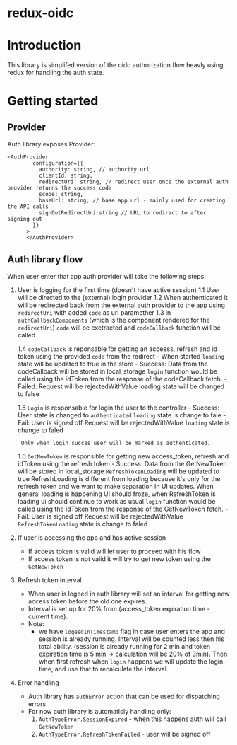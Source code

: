 # redux-oidc

# Introduction

This library is simplifed version of the oidc authorization flow heavly using redux for handling the auth state.

# Getting started

## Provider

Auth library exposes Provider:

```
<AuthProvider
        configuration={{
          authority: string, // authority url
          clientId: string,
          redirectUri: string, // redirect user once the external auth provider returns the success code
          scope: string,
          baseUrl: string, // base app url - mainly used for creating the API calls
          signOutRedirectUri:string // URL to redirect to after signing out
        }}
      >
	  </AuthProvider>
```


## Auth library flow

When user enter that app auth provider will take the following steps:

1. User is logging for the first time (doesn't have active session)
	1.1 User will be directed to the (external) login provider
	1.2 When authenticated it will be redirected back from the external auth provider to the app using `redirectUri` with added `code` as url paramether
	1.3 in `authCallbackComponents` (which is the component rendered for the `redirectUri`) `code` will be exctracted and `codeCallback` function will be called

	1.4 `codeCallback` is reponsable for getting an acceess, refresh and id token using the provided `code` from the redirect
		- When started `loading` state will be updated to true in the store
		- Success:
			Data from the codeCallback will be stored in local_storage
			`login` function would be called using the idToken from the response of the codeCallback fetch.
		- Failed:
			Request will be rejectedWithValue
			loading state will be changed to false

	1.5 `Login`	is responsable for login the user to the controller
		- Success:
			User state is changed to `authenticated`
			`loading` state is change to fale
		- Fail:
			User is signed off
			Request will be rejectedWithValue
			`loading` state is change to faled

		Only when login succes user will be marked as authenticated.

	1.6 `GetNewToken` is responsible for getting new access_token, refresh and idToken using the refresh token
		- Success:
			Data from the GetNewToken will be stored in local_storage
			`RefreshTokenLoading` will be updated to true
				RefreshLoading is different from loading because it's only for the refresh token and we want to make separation in UI updates.
				When general loading is happening UI should froze, when RefreshToken is loading ui should continue to work as usual
			`login` function would be called using the idToken from the response of the GetNewToken fetch.
		- Fail:
			User is signed off
			Request will be rejectedWithValue
			`RefreshTokenLoading` state is change to faled

2. If user is accessing the app and has active session
	- If access token is valid will let user to proceed with his flow
	- If access token is not valid it will try to get new token using the `GetNewToken`


3. Refresh token interval
	- When user is logeed in auth library will set an interval for getting new access token before the old one expires.
	- Interval is set up for 20% from (access_token expiration time - current time).
	- Note:
		- we have `logeedInTimestamp` flag in case user enters the app and session is already running. Interval will be counted
		less then his total ability. (session is already running for 2 min and token expiration time is 5 min -> calculation will be 20% of 3min).
		Then when first refresh when `login` happens we will update the login time, and use that to recalculate the interval.

4. Error handling

	- Auth library has `authError` action that can be used for dispatching errors
	- For now auth library is automaticly handling only:
		1. `AuthTypeError.SessionExpired` - when this happens auth will call `GetNewToken`
		2. `AuthTypeError.RefreshTokenFailed` - user will be signed off